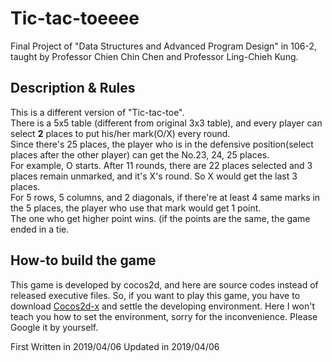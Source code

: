 # Tic-tac-toeeee
Final Project of "Data Structures and Advanced Program Design" in 106-2, taught by Professor Chien Chin Chen and Professor Ling-Chieh Kung.  
## Description & Rules
This is a different version of "Tic-tac-toe".  
There is a 5x5 table (different from original 3x3 table), and every player can select **2** places to put his/her mark(O/X) every round.  
Since there's 25 places, the player who is in the defensive position(select places after the other player) can get the No.23, 24, 25 places.  
For example, O starts. After 11 rounds, there are 22 places selected and 3 places remain unmarked, and it's X's round. So X would get the last 3 places.  
For 5 rows, 5 columns, and 2 diagonals, if there're at least 4 same marks in the 5 places, the player who use that mark would get 1 point.  
The one who get higher point wins. (if the points are the same, the game ended in a tie.  

## How-to build the game
This game is developed by cocos2d, and here are source codes instead of released executive files. So, if you want to play this game, you have to download [Cocos2d-x](https://cocos2d-x.org/download) and settle the developing environment.
Here I won't teach you how to set the environment, sorry for the inconvenience. Please Google it by yourself.

First Written in 2019/04/06
Updated in 2019/04/06
